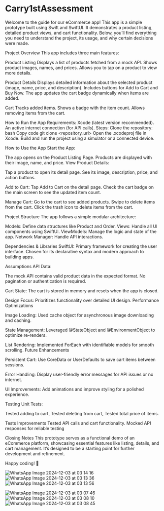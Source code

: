 
# Carry1stAssessment

Welcome to the guide for our eCommerce app! This app is a simple prototype built using Swift and SwiftUI. It demonstrates a product listing, detailed product views, and cart functionality. Below, you’ll find everything you need to understand the project, its usage, and why certain decisions were made.

Project Overview
This app includes three main features:

Product Listing
Displays a list of products fetched from a mock API.
Shows product images, names, and prices.
Allows you to tap on a product to view more details.

Product Details
Displays detailed information about the selected product (image, name, price, and description).
Includes buttons for Add to Cart and Buy Now.
The app updates the cart badge dynamically when items are added.

Cart
Tracks added items.
Shows a badge with the item count.
Allows removing items from the cart.

How to Run the App
Requirements:
Xcode (latest version recommended).
An active internet connection (for API calls).
Steps:
Clone the repository:
bash
Copy code
git clone <repository_url>
Open the .xcodeproj file in Xcode.
Build and run the project using a simulator or a connected device.

How to Use the App
Start the App:

The app opens on the Product Listing Page.
Products are displayed with their image, name, and price.
View Product Details:

Tap a product to open its detail page.
See its image, description, price, and action buttons.

Add to Cart:
Tap Add to Cart on the detail page.
Check the cart badge on the main screen to see the updated item count.

Manage Cart:
Go to the cart to see added products.
Swipe to delete items from the cart.
Click the trash icon to delete items from the cart.

Project Structure
The app follows a simple modular architecture:

Models: Define data structures like Product and Order.
Views: Handle all UI components using SwiftUI.
ViewModels: Manage the logic and state of the app.
Network Manager: Handle API interactions.

Dependencies & Libraries
SwiftUI:
Primary framework for creating the user interface.
Chosen for its declarative syntax and modern approach to building apps.

Assumptions
API Data:

The mock API contains valid product data in the expected format.
No pagination or authentication is required.

Cart State:
The cart is stored in memory and resets when the app is closed.

Design Focus:
Prioritizes functionality over detailed UI design.
Performance Optimizations

Image Loading:
Used cache object for asynchronous image downloading and caching.

State Management:
Leveraged @StateObject and @EnvironmentObject to optimize re-renders.

List Rendering:
Implemented ForEach with identifiable models for smooth scrolling.
Future Enhancements

Persistent Cart:
Use CoreData or UserDefaults to save cart items between sessions.

Error Handling:
Display user-friendly error messages for API issues or no internet.

UI Improvements:
Add animations and improve styling for a polished experience.

Testing
Unit Tests:

Tested adding to cart,
Tested deleting from cart,
Tested total price of items.

Tests Improvements
Tested API calls and cart functionality.
Mocked API responses for reliable testing

Closing Notes
This prototype serves as a functional demo of an eCommerce platform, showcasing essential features like listing, details, and cart management. It’s designed to be a starting point for further development and refinement.

Happy coding! 🚀

![WhatsApp Image 2024-12-03 at 03 14 16](https://github.com/user-attachments/assets/031d2324-da38-4144-bcd9-c4d0a939e3ea)
![WhatsApp Image 2024-12-03 at 03 13 36](https://github.com/user-attachments/assets/dca054c1-9da1-4f72-928b-9873e4a58b5a)
![WhatsApp Image 2024-12-03 at 03 13 56](https://github.com/user-attachments/assets/d62f918e-9322-49f8-884e-daf731813922)

![WhatsApp Image 2024-12-03 at 03 07 46](https://github.com/user-attachments/assets/529aaf9a-dbab-44ed-b6f4-42682eb4c9b2)
![WhatsApp Image 2024-12-03 at 03 08 10](https://github.com/user-attachments/assets/1024ec7b-50de-45e5-92d8-e27fc487e0f1)
![WhatsApp Image 2024-12-03 at 03 08 45](https://github.com/user-attachments/assets/36402472-ea2e-444e-aafb-640795c2dcc8)
